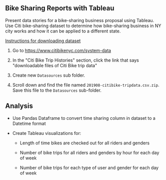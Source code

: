 ## Bike Sharing Reports with Tableau

Present data stories for a bike-sharing business proposal using Tableau. Use Citi bike-sharing dataset to determine how bike-sharing business in NY city works and how it can be applied to a different state.

<ins>Instructions for downloading dataset</ins>
1. Go to https://www.citibikenyc.com/system-data

2. In the "Citi Bike Trip Histories" section, click the link that says "downloadable files of Citi Bike trip data"

3. Create new `Datasources` sub folder.

4. Scroll down and find the file named `201908-citibike-tripdata.csv.zip`. Save this file to the `Datasources` sub-folder.


## Analysis

- Use Pandas Dataframe to convert time sharing column in dataset to a Datetime format

- Create Tableau visualizations for:
    - Length of time bikes are checked out for all riders and genders
    
    - Number of bike trips for all riders and genders by hour for each day of week
    
    - Number of bike trips for each type of user and gender for each day of week
    
    